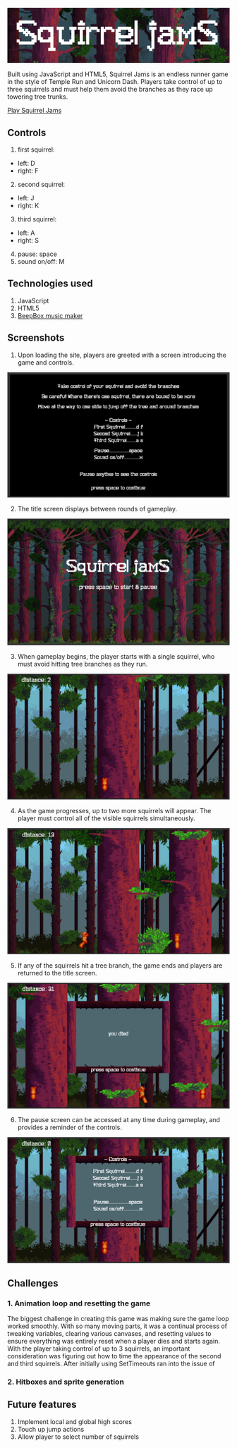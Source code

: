 ![](./assets/title.png "Squirrel Jams logo")

Built using JavaScript and HTML5, Squirrel Jams is an endless runner game in the style of Temple Run and Unicorn Dash. Players take control of up to three squirrels and must help them avoid the branches as they race up towering tree trunks.

[Play Squirrel Jams](https://birbmaaan.github.io/squirreljams/)

## Controls
1. first squirrel:
  * left: D
  * right: F
2. second squirrel:
  * left: J
  * right: K
3. third squirrel:
  * left: A
  * right: S
4. pause: space
5. sound on/off: M

## Technologies used
1. JavaScript
2. HTML5
3. [BeepBox music maker](http://www.beepbox.co/#)

## Screenshots

1. Upon loading the site, players are greeted with a screen introducing the game and controls.

![](./assets/screenshots/screenshot1.png "Game splash page")

2. The title screen displays between rounds of gameplay.

![](./assets/screenshots/screenshot2.png "Game title screen")

3. When gameplay begins, the player starts with a single squirrel, who must avoid hitting tree branches as they run.

![](./assets/screenshots/screenshot3.png "screenshot 3")

4. As the game progresses, up to two more squirrels will appear. The player must control all of the visible squirrels simultaneously.

![](./assets/screenshots/screenshot4.png "screenshot 4")

5. If any of the squirrels hit a tree branch, the game ends and players are returned to the title screen.

![](./assets/screenshots/screenshot6.png "Game over screen")

6. The pause screen can be accessed at any time during gameplay, and provides a reminder of the controls.

![](./assets/screenshots/screenshot5.png "Pause screen")

## Challenges

### 1. Animation loop and resetting the game

The biggest challenge in creating this game was making sure the game loop worked smoothly. With so many moving parts, it was a continual process of tweaking variables, clearing various canvases, and resetting values to ensure everything was entirely reset when a player dies and starts again. With the player taking control of up to 3 squirrels, an important consideration was figuring out how to time the appearance of the second and third squirrels. After initially using SetTimeouts ran into the issue of 

### 2. Hitboxes and sprite generation

## Future features
1. Implement local and global high scores
2. Touch up jump actions
3. Allow player to select number of squirrels
